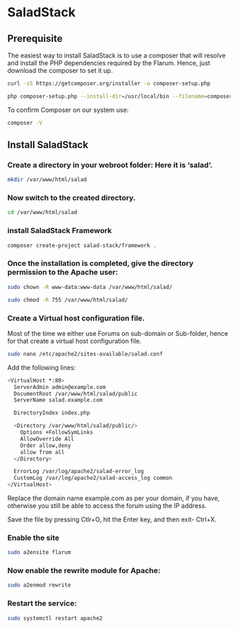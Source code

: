 # SaladStack

## Prerequisite 
The easiest way to install SaladStack is to use a composer that will resolve and install the PHP dependencies required by the Flarum. Hence, just download the composer to set it up.
```bash
curl -sS https://getcomposer.org/installer -o composer-setup.php
```
```bash
php composer-setup.php --install-dir=/usr/local/bin --filename=composer
```
To confirm Composer on our system use:
```bash
composer -V
```

## Install SaladStack
### Create a directory in your webroot folder: Here it is ‘salad‘.
```bash
mkdir /var/www/html/salad
```

### Now switch to the created directory.
```bash
cd /var/www/html/salad
```
### install SaladStack Framework
```bash
composer create-project salad-stack/framework .
```
### Once the installation is completed, give the directory permission to the Apache user:
```bash
sudo chown -R www-data:www-data /var/www/html/salad/
```
```bash
sudo chmod -R 755 /var/www/html/salad/
```
### Create a Virtual host configuration file.
Most of the time we either use Forums on sub-domain or Sub-folder, hence for that create a virtual host configuration file.
```bash
sudo nano /etc/apache2/sites-available/salad.conf
```
Add the following lines:

```bash
<VirtualHost *:80>
  ServerAdmin admin@example.com
  DocumentRoot /var/www/html/salad/public
  ServerName salad.example.com

  DirectoryIndex index.php

  <Directory /var/www/html/salad/public/>
    Options +FollowSymLinks
    AllowOverride All
    Order allow,deny
    allow from all
  </Directory>

  ErrorLog /var/log/apache2/salad-error_log
  CustomLog /var/log/apache2/salad-access_log common
</VirtualHost>
```
Replace the domain name example.com as per your domain, if you have, otherwise you still be able to access the forum using the IP address.

Save the file by pressing Ctlr+O, hit the Enter key, and then exit- Ctrl+X.

### Enable the site
```bash
sudo a2ensite flarum
```
### Now enable the rewrite module for Apache:
```bash
sudo a2enmod rewrite
```
### Restart the service:
```bash
sudo systemctl restart apache2
```
